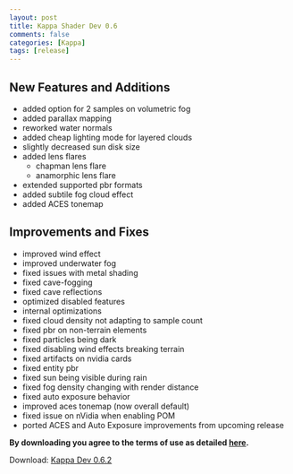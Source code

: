 ```yaml
---
layout: post
title: Kappa Shader Dev 0.6
comments: false
categories: [Kappa]
tags: [release]
---
```


<h2>New Features and Additions</h2>

* added option for 2 samples on volumetric fog
* added parallax mapping
* reworked water normals
* added cheap lighting mode for layered clouds
* slightly decreased sun disk size
* added lens flares
  * chapman lens flare
  * anamorphic lens flare
* extended supported pbr formats
* added subtile fog cloud effect
* added ACES tonemap


<h2>Improvements and Fixes</h2>

* improved wind effect
* improved underwater fog
* fixed issues with metal shading
* fixed cave-fogging
* fixed cave reflections
* optimized disabled features
* internal optimizations
* fixed cloud density not adapting to sample count
* fixed pbr on non-terrain elements
* fixed particles being dark
* fixed disabling wind effects breaking terrain
* fixed artifacts on nvidia cards
* fixed entity pbr
* fixed sun being visible during rain
* fixed fog density changing with render distance
* fixed auto exposure behavior
* improved aces tonemap (now overall default)
* fixed issue on nVidia when enabling POM
* ported ACES and Auto Exposure improvements from upcoming release

**By downloading you agree to the terms of use as detailed [here](https://rre36.github.io/kappa_shader_web/license/).**

Download: [Kappa Dev 0.6.2](https://github.com/rre36/kappa_shader_web/releases/download/v0.6.2/Kappa_dev0.6.2.zip)